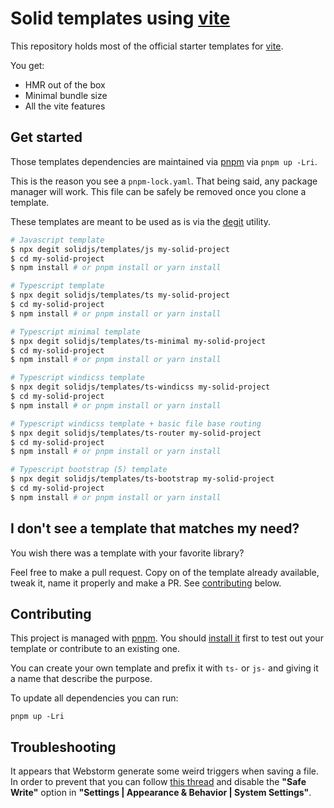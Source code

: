 # Solid templates using [vite](https://vitejs.dev/)

This repository holds most of the official starter templates for [vite](https://vitejs.dev/).

You get:

- HMR out of the box
- Minimal bundle size
- All the vite features

## Get started

Those templates dependencies are maintained via [pnpm](https://pnpm.js.org/) via `pnpm up -Lri`.

This is the reason you see a `pnpm-lock.yaml`. That being said, any package manager will work. This file can be safely be removed once you clone a template.

These templates are meant to be used as is via the [degit](https://github.com/Rich-Harris/degit) utility.

```bash
# Javascript template
$ npx degit solidjs/templates/js my-solid-project
$ cd my-solid-project
$ npm install # or pnpm install or yarn install
```

```bash
# Typescript template
$ npx degit solidjs/templates/ts my-solid-project
$ cd my-solid-project
$ npm install # or pnpm install or yarn install
```

```bash
# Typescript minimal template
$ npx degit solidjs/templates/ts-minimal my-solid-project
$ cd my-solid-project
$ npm install # or pnpm install or yarn install
```

```bash
# Typescript windicss template
$ npx degit solidjs/templates/ts-windicss my-solid-project
$ cd my-solid-project
$ npm install # or pnpm install or yarn install
```

```bash
# Typescript windicss template + basic file base routing
$ npx degit solidjs/templates/ts-router my-solid-project
$ cd my-solid-project
$ npm install # or pnpm install or yarn install
```

```bash
# Typescript bootstrap (5) template
$ npx degit solidjs/templates/ts-bootstrap my-solid-project
$ cd my-solid-project
$ npm install # or pnpm install or yarn install
```

## I don't see a template that matches my need?

You wish there was a template with your favorite library?

Feel free to make a pull request. Copy on of the template already available, tweak it, name it properly and make a PR. See [contributing](#contributing) below.

## Contributing

This project is managed with [pnpm](https://pnpm.js.org/). You should [install it](https://pnpm.js.org/install) first to test out your template or contribute to an existing one. 

You can create your own template and prefix it with `ts-` or `js-` and giving it a name that describe the purpose.

To update all dependencies you can run:

`pnpm up -Lri`

## Troubleshooting

It appears that Webstorm generate some weird triggers when saving a file. In order to prevent that you can follow [this thread](https://intellij-support.jetbrains.com/hc/en-us/community/posts/360000154544-I-m-having-a-huge-problem-with-Webstorm-and-react-hot-loader-) and disable the **"Safe Write"** option in **"Settings | Appearance & Behavior | System Settings"**.
